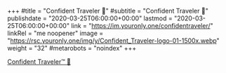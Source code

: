 +++
#title = "Confident Traveler 🧭"
#subtitle = "Confident Traveler 🧭"
publishdate = "2020-03-25T06:00:00+00:00"
lastmod = "2020-03-25T06:00:00+00:00"
link = "https://im.youronly.one/confidentraveler/"
linkRel = "me noopener"
image = "https://rsc.youronly.one/img/y/Confident_Traveler-logo-01-1500x.webp"
weight = "32"
#metarobots = "noindex"
+++

[Confident Traveler™ 🧭](https://im.youronly.one/confidentraveler/ "Confident Traveler™ 🧭")
